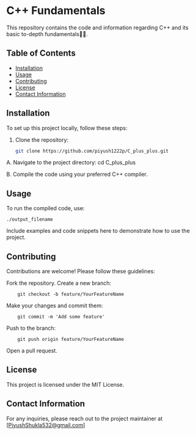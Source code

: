 # C++ Fundamentals

This repository contains the code and information regarding C++ and its basic to-depth fundamentals🧑‍💻.

## Table of Contents
- [Installation](#installation)
- [Usage](#usage)
- [Contributing](#contributing)
- [License](#license)
- [Contact Information](#contact-information)

## Installation
To set up this project locally, follow these steps:
1. Clone the repository:
   ```sh
   git clone https://github.com/piyush1222p/C_plus_plus.git

  A. Navigate to the project directory:
        cd C_plus_plus

  B. Compile the code using your preferred C++ compiler.

## Usage
To run the compiled code, use:

    ./output_filename

Include examples and code snippets here to demonstrate how to use the project.

## Contributing
Contributions are welcome! Please follow these guidelines:

   Fork the repository.
   Create a new branch:

        git checkout -b feature/YourFeatureName

   Make your changes and commit them:


        git commit -m 'Add some feature'

   Push to the branch:


        git push origin feature/YourFeatureName

   Open a pull request.


## License
This project is licensed under the MIT License.

## Contact Information
For any inquiries, please reach out to the project maintainer at [PiyushShukla532@gmail.com]
